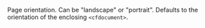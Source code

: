 Page orientation. Can be "landscape" or "portrait". Defaults to the orientation of the enclosing `<cfdocument>`.

